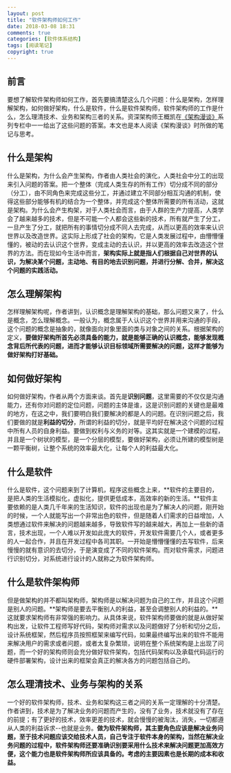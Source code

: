 ```yaml
---
layout: post
title: "软件架构师如何工作"
date: 2018-03-08 18:31
comments: true
categories: [软件体系结构]
tags: [阅读笔记]
copyright: true
---
```


## 前言

要想了解软件架构师如何工作，首先要搞清楚这么几个问题：什么是架构，怎样理解架构，如何做好架构，什么是软件，什么是软件架构师，软件架构师的工作是什么，怎么理清技术、业务和架构三者的关系。资深架构师王概凯在[《架构漫谈》](http://www.infoq.com/cn/articles/an-informal-discussion-on-architecture-part01?utm_source=infoq&utm_campaign=user_page&utm_medium=link)系列专栏中一一给出了这些问题的答案。本文也是本人阅读《架构漫谈》时所做的笔记与思考。

## 什么是架构

什么是架构，为什么会产生架构，作者由人类社会的演化，人类社会中分工的出现来引入问题的答案。把一个整体（完成人类生存的所有工作）切分成不同的部分（分工），由不同角色来完成这些分工，并通过建立不同部分相互沟通的机制，使得这些部分能够有机的结合为一个整体，并完成这个整体所需要的所有活动，这就是架构。为什么会产生构架，对于人类社会而言，由于人群的生产力提高，人类学会了越来越多的技术，但是不可能一个人都会这些新的技术，所有就产生了分工，一旦产生了分工，就把所有的事情切分成不同人去完成，从而以更高的效率来认识世界以及改造世界。这实际上形成了社会的架构，它是人类发展过程中，由懵懵懂懂的，被动的去认识这个世界，变成主动的去认识，并以更高的效率去改造这个世界的方法。而在现如今生活中而言，**架构实际上就是指人们根据自己对世界的认识，为解决某个问题，主动地、有目的地去识别问题，并进行分解、合并，解决这个问题的实践活动。**
<!--more-->

## 怎么理解架构

怎样理解架构呢，作者讲到，认识概念是理解架构的基础，那么问题又来了，什么是概念，怎么理解概念。一般认为，概念属于人认识这个世界并用来沟通的手段，这个问题的概念是抽象的，就像面向对象里面的类与对象之间的关系。根据架构的定义，**要做好架构所首先必须具备的能力，就是能够正确的认识概念，能够发现概念背后所代表的问题，进而才能够认识目标领域所需要解决的问题，这样才能够为做好架构打好基础。**

## 如何做好架构

如何做好架构，作者从两个方面来谈。首先是**识别问题**，这里需要的不仅仅是沟通能力，还有你对问题的定位问题，问题的主体是谁，这是识别问题的关键也是最难的地方，在这之中，我们要明白我们要解决的都是人的问题。在识别问题之后，我们要做的就是**利益的切分**，所谓的利益的切分，就是平均好在解决这个问题的过程中所有人员的自身利益。要做到权利与义务的对等。这其实就是一个建模的过程，并且是一个树状的模型，是一个分层的模型，要做好架构，必须让所建的模型树是一颗平衡树，让整个系统的效率最大化，让每个人的利益最大化。

## 什么是软件

什么是软件，这个问题来到了计算机，程序这些概念上来，**软件的主要目的，是把人类的生活模拟化，虚拟化，提供更低成本，高效率的新的生活。**软件主要依赖的是人类几千年来的生活知识，软件的出现也是为了解决人的问题，刚开始的时候，一个人就能写出一个非常出色的软件，但是随着人们需求的日益增加，人类想通过软件来解决的问题越来越多，导致软件写的越来越大，再加上一些新的语言，技术出现，一个人难以开发如此庞大的软件，开发软件需要几个人，或者更多的人一起合作，并且在开发过程中各司其职。一开始是懵懵懂懂的去写软件，后来慢慢的就有意识的去切分，于是演变成了不同的软件架构。而对软件需求，问题进行识别切分，对系统进行设计的人就称之为软件架构师。

## 什么是软件架构师

但是做架构的并不都叫架构师，架构师是以解决问题为自己的工作，并且这个问题是别人的问题。**架构师是要去平衡别人的利益，甚至会调整别人的利益的。**这就要求架构师有非常强的影响力。从具体来说，软件架构师要做的就是从做好架构出发，让软件工程师写好代码，架构师对需求以及问题做好了分析和切分之后，设计系统框架，然后程序员按照框架来编写代码，如果最终编写出来的软件不能用来解决用户的需求或者问题，或者太复杂繁琐，说明在整个系统架构是上出现了问题，而一个好的架构师则会充分做好软件架构，包括代码架构以及承载代码运行的硬件部署架构，设计出来的框架会真正的解决各方的问题包括自己的。

## 怎么理清技术、业务与架构的关系

一个好的软件架构师，技术、业务和架构这三者之间的关系一定理解的十分清楚。作者讲到，技术是为了解决业务的问题而产生的，没有了业务，技术就没有了存在的前提；有了更好的技术，效率更差的技术，就会慢慢的被淘汰，消失，一切都遵从人类的利益诉求--也就是业务。**做为软件架构师，其主要角色应该是解决业务问题，至于技术问题应该交给技术人员，自己专注于软件本身的架构，当然在解决业务问题的过程中，软件架构师还要准确识别要采用什么技术来解决问题更加高效方便，这个能力也是软件架构师所应该具备的。考虑的主要因素也是长期的成本和收益。**
